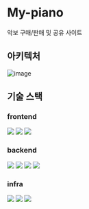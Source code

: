 # My-piano

악보 구매/판매 및 공유 사이트

## 아키텍처
![image](https://github.com/user-attachments/assets/c0334ad9-72c7-4afc-9962-858a24c6d8ff)

## 기술 스택
### frontend
<img src="https://img.shields.io/badge/html5-E34F26?style=for-the-badge&logo=html5&logoColor=white"> <img src="https://img.shields.io/badge/react-61DAFB?style=for-the-badge&logo=react&logoColor=black"> <img src="https://img.shields.io/badge/bootstrap-7952B3?style=for-the-badge&logo=bootstrap&logoColor=white">
### backend
<img src="https://img.shields.io/badge/springboot-6DB33F?style=for-the-badge&logo=springboot&logoColor=white"> <img src="https://img.shields.io/badge/spring security-6DB33F?style=for-the-badge&logo=springsecurity&logoColor=white"> <img src="https://img.shields.io/badge/mysql-4479A1?style=for-the-badge&logo=mysql&logoColor=white"> <img src="https://img.shields.io/badge/elasticsearch-005571?style=for-the-badge&logo=elasticsearch&logoColor=white"> 
### infra
<img src="https://img.shields.io/badge/aws-FF9900?style=for-the-badge&logo=amazonec2&logoColor=white"> <img src="https://img.shields.io/badge/redis-FF4438?style=for-the-badge&logo=redis&logoColor=white"> <img src="https://img.shields.io/badge/jenkins-D24939?style=for-the-badge&logo=jenkins&logoColor=white">

